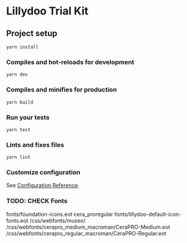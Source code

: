 # Lillydoo Trial Kit

## Project setup
```
yarn install
```

### Compiles and hot-reloads for development
```
yarn dev
```

### Compiles and minifies for production
```
yarn build
```

### Run your tests
```
yarn test
```

### Lints and fixes files
```
yarn lint
```

### Customize configuration
See [Configuration Reference](https://cli.vuejs.org/config/).


### TODO: CHECK Fonts

fonts/foundation-icons.eot
cera_proregular
fonts/lillydoo-default-icon-fonts.eot
/css/webfonts/museo/
/css/webfonts/cerapro_medium_macroman/CeraPRO-Medium.eot
/css/webfonts/cerapro_regular_macroman/CeraPRO-Regular.eot
